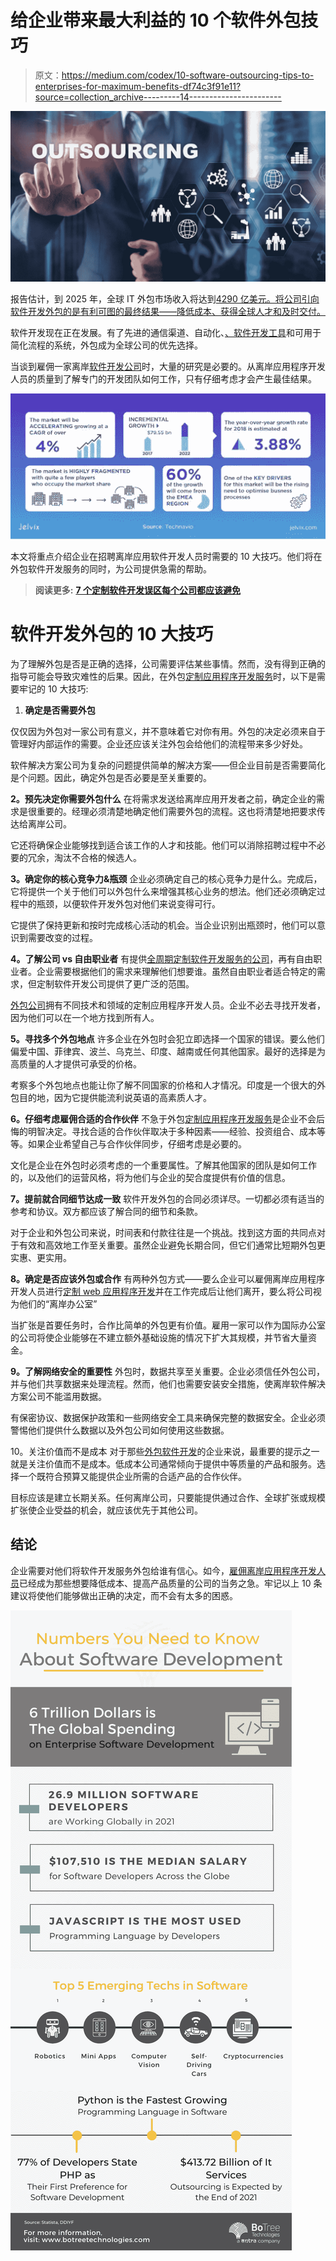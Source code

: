 # 给企业带来最大利益的 10 个软件外包技巧

> 原文：<https://medium.com/codex/10-software-outsourcing-tips-to-enterprises-for-maximum-benefits-df74c3f91e11?source=collection_archive---------14----------------------->

![](img/a160c09baca75fa7b88f7fbb48fb163a.png)

报告估计，到 2025 年，全球 IT 外包市场收入将达到[4290 亿美元。将公司引向软件开发外包的是有利可图的最终结果——降低成本、获得全球人才和及时交付。](https://lvivity.com/it-outsourcing-industry-statistics)

软件开发现在正在发展。有了先进的通信渠道、自动化、[、软件开发工具](https://www.botreetechnologies.com/blog/top-software-development-tools/)和可用于简化流程的系统，外包成为全球公司的优先选择。

当谈到雇佣一家离岸[软件开发公司](https://www.botreetechnologies.com/)时，大量的研究是必要的。从离岸应用程序开发人员的质量到了解专门的开发团队如何工作，只有仔细考虑才会产生最佳结果。

![](img/042eb79b7864bfdd6d67231f74cc8d79.png)

本文将重点介绍企业在招聘离岸应用软件开发人员时需要的 10 大技巧。他们将在外包软件开发服务的同时，为公司提供急需的帮助。

> **阅读更多:** [**7 个定制软件开发误区每个公司都应该避免**](https://www.botreetechnologies.com/blog/custom-software-development-mistakes/)

# **软件开发外包的 10 大技巧**

为了理解外包是否是正确的选择，公司需要评估某些事情。然而，没有得到正确的指导可能会导致灾难性的后果。因此，在外包[定制应用程序开发服务](https://www.botreetechnologies.com/blog/customized-software-what-is-it-types-and-examples/)时，以下是需要牢记的 10 大技巧:

1.  **确定是否需要外包**

仅仅因为外包对一家公司有意义，并不意味着它对你有用。外包的决定必须来自于管理好内部运作的需要。企业还应该关注外包会给他们的流程带来多少好处。

软件解决方案公司为复杂的问题提供简单的解决方案——但企业目前是否需要简化是个问题。因此，确定外包是否必要是至关重要的。

**2。预先决定你需要外包什么** 在将需求发送给离岸应用开发者之前，确定企业的需求是很重要的。经理必须清楚地确定他们需要外包的流程。这也将清楚地把要求传达给离岸公司。

它还将确保企业能够找到适合该工作的人才和技能。他们可以消除招聘过程中不必要的冗余，淘汰不合格的候选人。

**3。确定你的核心竞争力&瓶颈** 企业必须确定自己的核心竞争力是什么。完成后，它将提供一个关于他们可以外包什么来增强其核心业务的想法。他们还必须确定过程中的瓶颈，以便软件开发外包对他们来说变得可行。

它提供了保持更新和按时完成核心活动的机会。当企业识别出瓶颈时，他们可以意识到需要改变的过程。

**4。了解公司 vs 自由职业者** 有提供[全周期定制软件开发服务的公司](https://www.botreetechnologies.com/software-development-company)，再有自由职业者。企业需要根据他们的需求来理解他们想要谁。虽然自由职业者适合特定的需求，但定制软件开发公司提供了更广泛的范围。

[外包公司](https://botreetechnologies.medium.com/top-10-custom-software-development-companies-in-2022-5045e31cadd3)拥有不同技术和领域的定制应用程序开发人员。企业不必去寻找开发者，因为他们可以在一个地方找到所有人。

**5。寻找多个外包地点** 许多企业在外包时会犯立即选择一个国家的错误。要么他们偏爱中国、菲律宾、波兰、乌克兰、印度、越南或任何其他国家。最好的选择是为高质量的人才提供可承受的价格。

考察多个外包地点也能让你了解不同国家的价格和人才情况。印度是一个很大的外包目的地，因为它提供能流利说英语的高素质人才。

**6。仔细考虑雇佣合适的合作伙伴** 不急于外包[定制应用程序开发服务](https://www.botreetechnologies.com/custom-application-development)是企业不会后悔的明智决定。寻找合适的合作伙伴取决于多种因素——经验、投资组合、成本等等。如果企业希望自己与合作伙伴同步，仔细考虑是必要的。

文化是企业在外包时必须考虑的一个重要属性。了解其他国家的团队是如何工作的，以及他们的运营风格，将为他们与企业的契合度提供有价值的信息。

**7。提前就合同细节达成一致** 软件开发外包的合同必须详尽。一切都必须有适当的参考和协议。双方都应该了解合同的细节和条款。

对于企业和外包公司来说，时间表和付款往往是一个挑战。找到这方面的共同点对于有效和高效地工作至关重要。虽然企业避免长期合同，但它们通常比短期外包更实惠、更实用。

**8。确定是否应该外包或合作** 有两种外包方式——要么企业可以雇佣离岸应用程序开发人员进行[定制 web 应用程序开发](https://www.botreetechnologies.com/web-application-development)并在工作完成后让他们离开，要么将公司视为他们的“离岸办公室”

当扩张是首要任务时，合作比简单的外包更有价值。雇用一家可以作为国际办公室的公司将使企业能够在不建立额外基础设施的情况下扩大其规模，并节省大量资金。

**9。了解网络安全的重要性** 外包时，数据共享至关重要。企业必须信任外包公司，并与他们共享数据来处理流程。然而，他们也需要安装安全措施，使离岸软件解决方案公司不能滥用数据。

有保密协议、数据保护政策和一些网络安全工具来确保完整的数据安全。企业必须警惕他们提供什么数据以及外包公司如何使用这些数据。

10。关注价值而不是成本
对于那些[外包软件开发](https://community.growthhackers.com/posts/is-cost-the-only-reason-to-outsource-software-development)的企业来说，最重要的提示之一就是关注价值而不是成本。低成本公司通常倾向于提供中等质量的产品和服务。选择一个既符合预算又能提供企业所需的合适产品的合作伙伴。

目标应该是建立长期关系。任何离岸公司，只要能提供通过合作、全球扩张或规模扩张使企业受益的机会，就应该优先于其他公司。

## **结论**

企业需要对他们将软件开发服务外包给谁有信心。如今，[雇佣离岸应用程序开发人员](https://www.botreetechnologies.com/blog/cost-of-custom-software-development-us/)已经成为那些想要降低成本、提高产品质量的公司的当务之急。牢记以上 10 条建议将使他们能够做出正确的决定，而不会有太多的困惑。

![](img/430d752576cc70f4e7f527119fcad445.png)